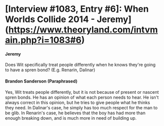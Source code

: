 # [Interview #1083, Entry #6]: When Worlds Collide 2014 - Jeremy](https://www.theoryland.com/intvmain.php?i=1083#6)

#### Jeremy

Does Wit specifically treat people differently when he knows they're going to have a spren bond? (E.g. Renarin, Dalinar)

#### Brandon Sanderson (Paraphrased)

Yes, Wit treats people differently, but it is not because of present or nascent spren bonds. He has an opinion of what each person needs to hear. He isn't always correct in this opinion, but he tries to give people what he thinks they need. In Dalinar's case, he simply has too much respect for the man to be glib. In Renarin's case, he believes that the boy has had more than enough breaking down, and is much more in need of building up.


